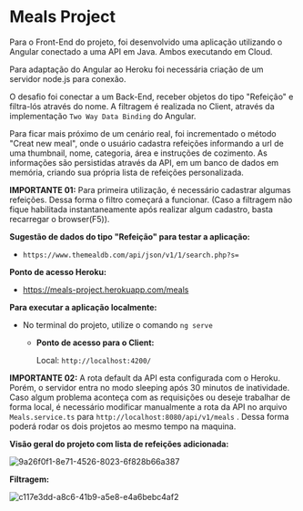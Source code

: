 # Meals Project

Para o Front-End do projeto, foi desenvolvido uma aplicação utilizando o Angular conectado a uma API em Java. Ambos executando em Cloud.

Para adaptação do Angular ao Heroku foi necessária criação de um servidor node.js para conexão.

O desafio foi conectar a um Back-End, receber objetos do tipo "Refeição" e filtra-lós através do nome.  A filtragem é realizada no Client, através da implementação `Two Way Data Binding` do Angular.

Para ficar mais próximo de um cenário real, foi incrementado o método "Creat new meal", onde o usuário cadastra refeições informando a url de uma thumbnail, nome, categoria, área e instruções de cozimento. As informações são persistidas através da API, em um banco de dados em memória, criando sua própria lista de refeições personalizada.

**IMPORTANTE 01:** Para primeira utilização, é necessário cadastrar algumas refeições. Dessa forma o filtro começará a funcionar. (Caso a filtragem não fique habilitada instantaneamente após realizar algum cadastro, basta recarregar o browser(F5)).



**Sugestão de dados do tipo "Refeição" para testar a aplicação:**

- `https://www.themealdb.com/api/json/v1/1/search.php?s=`



**Ponto de acesso Heroku:**

- https://meals-project.herokuapp.com/meals

  

**Para executar a aplicação localmente:**

- No terminal do projeto, utilize o comando `ng serve`

  - **Ponto de acesso para o Client:**

    Local: `http://localhost:4200/`



**IMPORTANTE 02:** A rota default da API esta configurada com o Heroku. Porém, o servidor entra no modo sleeping após 30 minutos de inatividade. Caso algum problema aconteça com as requisições ou deseje trabalhar de forma local, é necessário modificar manualmente a rota da API no arquivo `Meals.service.ts`  para `http://localhost:8080/api/v1/meals` . Dessa forma poderá rodar os dois projetos ao mesmo tempo na maquina.



**Visão geral do projeto com lista de refeições adicionada:**

![9a26f0f1-8e71-4526-8023-6f828b66a387](https://user-images.githubusercontent.com/81890027/139599873-e96f992f-6ffd-46ec-b8e5-b44916a8b324.jpg)

**Filtragem:**

![c117e3dd-a8c6-41b9-a5e8-e4a6bebc4af2](https://user-images.githubusercontent.com/81890027/139599908-13b99dc3-89ea-4cdb-bd9e-5ce983e360f6.jpg)


